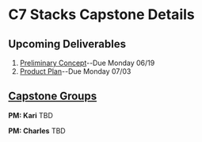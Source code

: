 # C7 Stacks Capstone Details

## Upcoming Deliverables
1. [Preliminary Concept](/concept.md)--Due Monday 06/19
1. [Product Plan](/product-plan.md)--Due Monday 07/03

## [Capstone Groups](/groups.md)
**PM: Kari**
TBD

**PM: Charles**
TBD
